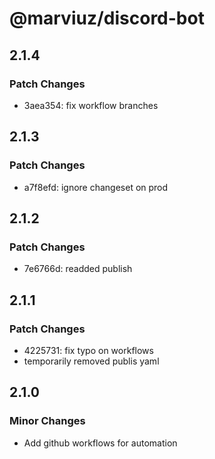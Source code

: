 # @marviuz/discord-bot

## 2.1.4

### Patch Changes

- 3aea354: fix workflow branches

## 2.1.3

### Patch Changes

- a7f8efd: ignore changeset on prod

## 2.1.2

### Patch Changes

- 7e6766d: readded publish

## 2.1.1

### Patch Changes

- 4225731: fix typo on workflows
- temporarily removed publis yaml

## 2.1.0

### Minor Changes

- Add github workflows for automation
